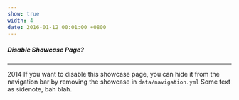 ```yaml
---
show: true
width: 4
date: 2016-01-12 00:01:00 +0800
---
```


<div class="p-4">
    <h5>Disable Showcase Page?</h5>
    <hr />
    <p>
        2014 If you want to disable this showcase page, you can hide it from the navigation bar by removing the showcase in <code>data/navigation.yml</code> 
        Some text as sidenote, bah blah.
    </p>
</div>
